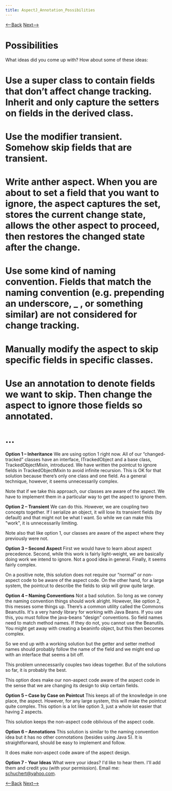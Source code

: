 ```yaml
---
title: AspectJ_Annotation_Possibilities
---
```

[<--Back](AspectJ_Annotation_Problem) [Next-->](AspectJ_Annotation_One_Solution)

# Possibilities
What ideas did you come up with? How about some of these ideas:
# Use a super class to contain fields that don’t affect change tracking. Inherit and only capture the setters on fields in the derived class.
# Use the modifier transient. Somehow skip fields that are transient.
# Write anther aspect. When you are about to set a field that you want to ignore, the aspect captures the set, stores the current change state, allows the other aspect to proceed, then restores the changed state after the change.
# Use some kind of naming convention. Fields that match the naming convention (e.g. prepending an underscore, _ , or something similar) are not considered for change tracking.
# Manually modify the aspect to skip specific fields in specific classes.
# Use an annotation to denote fields we want to skip. Then change the aspect to ignore those fields so annotated.
# ...

**Option 1 – Inheritance**
We are using option 1 right now. All of our “changed-tracked” classes have an interface, ITrackedObject and a base class, TrackedObjectMixin, introduced. We have written the pointcut to ignore fields in TrackedObjectMixin to avoid infinite recursion. This is OK for that solution because there’s only one class and one field. As a general technique, however, it seems unnecessarily complex.

Note that if we take this approach, our classes are aware of the aspect. We have to implement them in a particular way to get the aspect to ignore them.

**Option 2 – Transient**
We can do this. However, we are coupling two concepts together. If I serialize an object, it will lose its transient fields (by default) and that might not be what I want. So while we can make this "work", it is unnecessarily limiting.

Note also that like option 1, our classes are aware of the aspect where they previously were not.

**Option 3 – Second Aspect**
First we would have to learn about aspect precedence. Second, while this work is fairly light-weight, we are basically doing work we intend to ignore. Not a good idea in general. Finally, it seems fairly complex.

On a positive note, this solution does not require our “normal” or non-aspect code to be aware of the aspect code. On the other hand, for a large system, the pointcut to describe the fields to skip will grow quite large.

**Option 4 – Naming Conventions**
Not a bad solution. So long as we convey the naming convention things should work alright. However, like option 2, this messes some things up. There’s a common utility called the Commons Beanutils. It's a very handy library for working with Java Beans. If you use this, you must follow the java-beans "design" conventions. So field names need to match method names. If they do not, you cannot use the Beanutils. You might get away with creating a beaninfo object, but this then becomes complex. 

So we end up with a working solution but the getter and setter method names should probably follow the name of the field and we might end up with an interface that seems a bit off. 

This problem unnecessarily couples two ideas together. But of the solutions so far, it is probably the best.

This option does make our non-aspect code aware of the aspect code in the sense that we are changing its design to skip certain fields.

**Option 5 – Case by Case on Pointcut**
This keeps all of the knowledge in one place, the aspect. However, for any large system, this will make the pointcut quite complex. This option is a lot like option 3, just a whole lot easier that having 2 aspects.

This solution keeps the non-aspect code oblivious of the aspect code.

**Option 6 – Annotations**
This solution is similar to the naming convention idea but it has no other connotations (besides using Java 5). It is straightforward, should be easy to implement and follow.

It does make non-aspect code aware of the aspect design.

**Option 7 - Your Ideas**
What were your ideas? I'd like to hear them. I'll add them and credit you (with your permission). Email me: schuchert@yahoo.com.

[<--Back](AspectJ_Annotation_Problem) [Next-->](AspectJ_Annotation_One_Solution)
